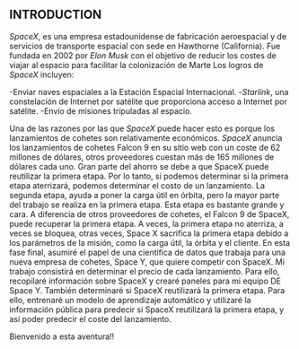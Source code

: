 ## INTRODUCTION
*SpaceX*, es una empresa estadounidense de fabricación aeroespacial y de servicios de transporte espacial con sede en Hawthorne (California). Fue fundada en 2002 por *Elon Musk* con el objetivo de reducir los costes de viajar al espacio para facilitar la colonización de Marte
Los logros de *SpaceX* incluyen:

-Enviar naves espaciales a la Estación Espacial Internacional.
-*Starlink*, una constelación de Internet por satélite que proporciona acceso a Internet por satélite.
-Envío de misiones tripuladas al espacio.

Una de las razones por las que *SpaceX* puede hacer esto es porque los lanzamientos de cohetes son relativamente económicos.
*SpaceX* anuncia los lanzamientos de cohetes Falcon 9 en su sitio web con un coste de 62 millones de dólares, otros proveedores cuestan más de 165 millones de dólares cada uno. Gran parte del ahorro se debe a que SpaceX puede reutilizar la primera etapa.
Por lo tanto, si podemos determinar si la primera etapa aterrizará, podemos determinar el costo de un lanzamiento.
La segunda etapa, ayuda a poner la carga útil en órbita, pero la mayor parte del trabajo se realiza en la primera etapa. Esta etapa es bastante grande y cara.
A diferencia de otros proveedores de cohetes, el Falcon 9 de SpaceX, puede recuperar la primera etapa.
A veces, la primera etapa no aterriza, a veces se bloquea, otras veces, Space X sacrifica la primera etapa debido a los parámetros de la misión, como 
la carga útil, la órbita y el cliente.
En esta fase final, asumiré el papel de una científica de datos que trabaja para una nueva empresa de cohetes, Space Y, que quiere competir con SpaceX. 
Mi trabajo consistirá en determinar el precio de cada lanzamiento.
Para ello, recopilaré información sobre SpaceX y crearé paneles para mi equipo DE Space Y.
También determinaré si SpaceX reutilizará la primera etapa. Para ello, entrenaré un modelo de aprendizaje automático y utilizaré la información pública para predecir si SpaceX reutilizará la primera etapa, y así poder predecir el coste del lanzamiento.

Bienvenido a esta aventura!!
